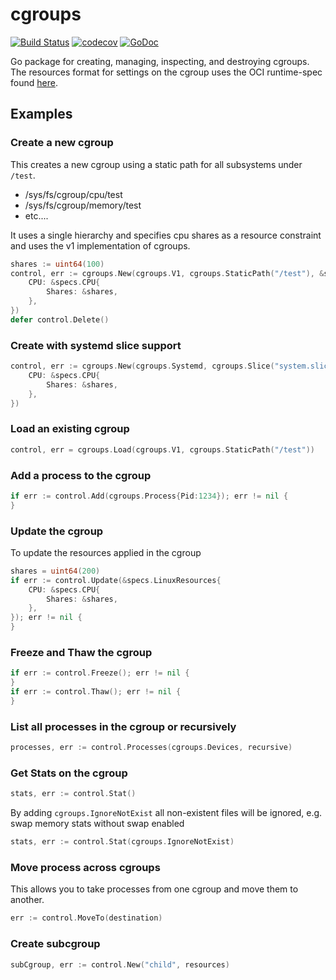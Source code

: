 # cgroups

[![Build Status](https://travis-ci.org/containerd/cgroups.svg?branch=master)](https://travis-ci.org/containerd/cgroups)
[![codecov](https://codecov.io/gh/containerd/cgroups/branch/master/graph/badge.svg)](https://codecov.io/gh/containerd/cgroups)
[![GoDoc](https://godoc.org/github.com/containerd/cgroups?status.svg)](https://godoc.org/github.com/containerd/cgroups)

Go package for creating, managing, inspecting, and destroying cgroups.
The resources format for settings on the cgroup uses the OCI runtime-spec found
[here](https://github.com/opencontainers/runtime-spec).

## Examples

### Create a new cgroup

This creates a new cgroup using a static path for all subsystems under `/test`.

* /sys/fs/cgroup/cpu/test
* /sys/fs/cgroup/memory/test
* etc....

It uses a single hierarchy and specifies cpu shares as a resource constraint and
uses the v1 implementation of cgroups.


```go
shares := uint64(100)
control, err := cgroups.New(cgroups.V1, cgroups.StaticPath("/test"), &specs.LinuxResources{
    CPU: &specs.CPU{
        Shares: &shares,
    },
})
defer control.Delete()
```

### Create with systemd slice support


```go
control, err := cgroups.New(cgroups.Systemd, cgroups.Slice("system.slice", "runc-test"), &specs.LinuxResources{
    CPU: &specs.CPU{
        Shares: &shares,
    },
})

```

### Load an existing cgroup

```go
control, err = cgroups.Load(cgroups.V1, cgroups.StaticPath("/test"))
```

### Add a process to the cgroup

```go
if err := control.Add(cgroups.Process{Pid:1234}); err != nil {
}
```

###  Update the cgroup 

To update the resources applied in the cgroup

```go
shares = uint64(200)
if err := control.Update(&specs.LinuxResources{
    CPU: &specs.CPU{
        Shares: &shares,
    },
}); err != nil {
}
```

### Freeze and Thaw the cgroup

```go
if err := control.Freeze(); err != nil {
}
if err := control.Thaw(); err != nil {
}
```

### List all processes in the cgroup or recursively

```go
processes, err := control.Processes(cgroups.Devices, recursive)
```

### Get Stats on the cgroup

```go
stats, err := control.Stat()
```

By adding `cgroups.IgnoreNotExist` all non-existent files will be ignored, e.g. swap memory stats without swap enabled
```go
stats, err := control.Stat(cgroups.IgnoreNotExist)
```

### Move process across cgroups

This allows you to take processes from one cgroup and move them to another.

```go
err := control.MoveTo(destination)
```

### Create subcgroup

```go
subCgroup, err := control.New("child", resources)
```

